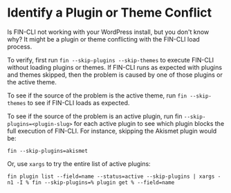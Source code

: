 # Identify a Plugin or Theme Conflict

Is FIN-CLI not working with your WordPress install, but you don't know why? It might be a plugin or theme conflicting with the FIN-CLI load process.

To verify, first run `fin --skip-plugins --skip-themes` to execute FIN-CLI without loading plugins or themes. If FIN-CLI runs as expected with plugins and themes skipped, then the problem is caused by one of those plugins or the active theme.

To see if the source of the problem is the active theme, run `fin --skip-themes` to see if FIN-CLI loads as expected.

To see if the source of the problem is an active plugin, run fin `--skip-plugins=<plugin-slug>` for each active plugin to see which plugin blocks the full execution of FIN-CLI. For instance, skipping the Akismet plugin would be:

    fin --skip-plugins=akismet

Or, use `xargs` to try the entire list of active plugins:

    fin plugin list --field=name --status=active --skip-plugins | xargs -n1 -I % fin --skip-plugins=% plugin get % --field=name
